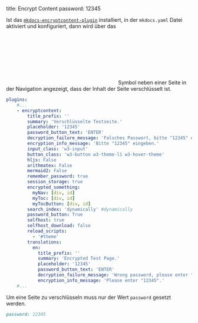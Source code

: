 title: Encrypt Content
password: 12345

Ist das [`mkdocs-encryptcontent-plugin`](https://github.com/unverbuggt/mkdocs-encryptcontent-plugin) installiert, in der `mkdocs.yaml` Datei aktiviert und konfiguriert,
dann wird über das <svg class="svg-1em"><use xlink:href="#encrypted" /></svg> Symbol neben einer Seite in der Navigation angezeigt, dass der Inhalt der Seite verschlüsselt ist.

```yaml
plugins:
    #...
    - encryptcontent:
        title_prefix: ''
        summary: 'Verschlüsselte Testseite.'
        placeholder: '12345'
        password_button_text: 'ENTER'
        decryption_failure_message: 'Falsches Passwort, bitte "12345" eingeben.'
        encryption_info_message: 'Bitte "12345" eingeben.'
        input_class: 'w3-input'
        button_class: 'w3-button w3-theme-l1 w3-hover-theme'
        hljs: False
        arithmatex: False
        mermaid2: False
        remember_password: true
        session_storage: true
        encrypted_something:
          myNav: [div, id]
          myToc: [div, id]
          myTocButton: [div, id]
        search_index: 'dynamically' #dynamically
        password_button: True
        selfhost: true
        selfhost_download: false
        reload_scripts:
          - '#theme'
        translations:
          en:
            title_prefix: ''
            summary: 'Encrypted Test Page.'
            placeholder: '12345'
            password_button_text: 'ENTER'
            decryption_failure_message: 'Wrong password, please enter "12345".'
            encryption_info_message: 'Please enter "12345".'
    #...
```

Um eine Seite zu verschlüsseln muss nur der Wert `password` gesetzt werden.

```markdown
password: 12345
```